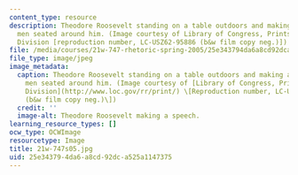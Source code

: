 ```yaml
---
content_type: resource
description: Theodore Roosevelt standing on a table outdoors and making a speech to
  men seated around him. (Image courtesy of Library of Congress, Prints and Photographs
  Division [reproduction number, LC-USZ62-95886 (b&w film copy neg.)])
file: /media/courses/21w-747-rhetoric-spring-2005/25e343794da6a8cd92dca525a1147375_21w-747s05.jpg
file_type: image/jpeg
image_metadata:
  caption: Theodore Roosevelt standing on a table outdoors and making a speech to
    men seated around him. (Image courtesy of [Library of Congress, Prints and Photographs
    Division](http://www.loc.gov/rr/print/) \[Reproduction number, LC-USZ62-95886
    (b&w film copy neg.)\])
  credit: ''
  image-alt: Theodore Roosevelt making a speech.
learning_resource_types: []
ocw_type: OCWImage
resourcetype: Image
title: 21w-747s05.jpg
uid: 25e34379-4da6-a8cd-92dc-a525a1147375
---
```

